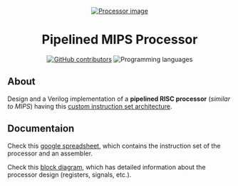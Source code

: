 <div align="center">

[![Processor image](misc/gallery/processor.png)](https://github.com/adhammo/mips)

# Pipelined MIPS Processor

[![GitHub contributors](https://img.shields.io/github/contributors/adhammo/mips)](https://github.com/adhammo/mips/contributors)
![Programming languages](https://img.shields.io/github/languages/top/adhammo/mips)

</div>


## About

Design and a Verilog implementation of a **pipelined RISC processor** (*similar to MIPS*) having this [custom instruction set architecture](https://drive.google.com/file/d/1VXQzVpdnJppStDd_IuM1Ivdhi6VVf02v/view?usp=sharing).


## Documentaion

Check this [google spreadsheet](https://docs.google.com/spreadsheets/d/1RwGrLKuL3zEaNrocaprRyZuye82vGOtLNqpMNZzUuVI/edit?usp=sharing), which contains the instruction set of the processor and an assembler.

Check this [block diagram](https://drive.google.com/file/d/17KSOWljiWCOGefqKpOg3AwJ1q1VBbHUL/view?usp=sharing), which has detailed information about the processor design (registers, signals, etc.).


